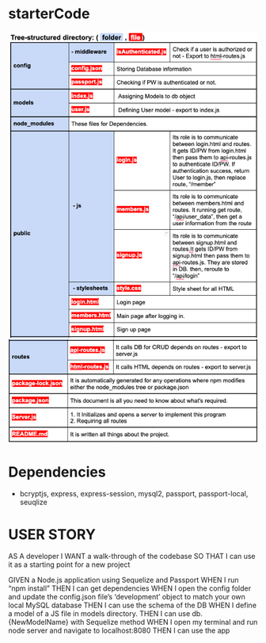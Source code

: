 # starterCode
<img src="./img/example1.png" width="800">
<img src="./img/example2.png" width="800">


# Dependencies 
- bcryptjs, express, express-session, mysql2, passport, passport-local, seuqlize


# USER STORY

AS A developer
I WANT a walk-through of the codebase
SO THAT I can use it as a starting point for a new project

GIVEN a Node.js application using Sequelize and Passport
WHEN I run “npm install”
THEN I can get dependencies 
WHEN I open the config folder and update the config.json file’s ‘development’ object to match your own local MySQL database
THEN I can use the schema of the DB
WHEN I define a model of a JS file in models directory.
THEN I can use db.{NewModelName} with Sequelize method
WHEN I open my terminal and run node server and navigate to localhost:8080
THEN I can use the app
